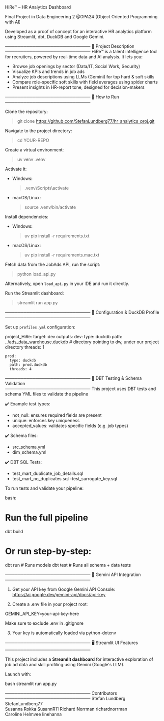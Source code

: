 HiRe™ – HR Analytics Dashboard 
 
Final Project in Data Engineering 2 @OPA24 (Object Oriented Programming with AI)

Developed as a proof of concept for an interactive HR analytics platform using Streamlit, dbt, DuckDB and Google Gemini.

────────────────────────────
📝 Project Description  
────────────────────────────
HiRe™ is a talent intelligence tool for recruiters, powered by real-time data and AI analysis. It lets you:

- Browse job openings by sector (Data/IT, Social Work, Security)
- Visualize KPIs and trends in job ads
- Analyze job descriptions using LLMs (Gemini) for top hard & soft skills
- Compare role-specific soft skills with field averages using spider charts
- Present insights in HR-report tone, designed for decision-makers

────────────────────────────
🚀 How to Run  
────────────────────────────

Clone the repository:
> git clone https://github.com/StefanLundberg77/hr_analytics_proj.git

Navigate to the project directory:
> cd YOUR-REPO

Create a virtual environment:
> uv venv .venv

Activate it:
- Windows:
  > .venv\Scripts\activate
- macOS/Linux:
  > source .venv/bin/activate

Install dependencies:
- Windows:
  > uv pip install -r requirements.txt
- macOS/Linux:
  > uv pip install -r requirements.mac.txt

Fetch data from the JobAds API, run the script:
 > python load_api.py

Alternatively, open `load_api.py` in your IDE and run it directly.

Run the Streamlit dashboard:

 > streamlit run app.py

────────────────────────────
🔧 Configuration & DuckDB Profile  
────────────────────────────

Set up `profiles.yml` configuration:

project_HiRe: 
  target: dev 
  outputs: 
    dev: 
      type: duckdb
      path: ../ads_data_warehouse.duckdb # directory pointing to dw, under our project directory
      threads: 1

    prod:
      type: duckdb
      path: prod.duckdb
      threads: 4

────────────────────────────
📄 DBT Testing & Schema Validation  
────────────────────────────
This project uses DBT tests and schema YML files to validate the pipeline

✔️ Example test types:
- not_null: ensures required fields are present
- unique: enforces key uniqueness
- accepted_values: validates specific fields (e.g. job types)

✔️ Schema files:
- src_schema.yml
- dim_schema.yml

✔️ DBT SQL Tests:
- test_mart_duplicate_job_details.sql
- test_mart_no_duplicates.sql
-test_surrogate_key.sql

To run tests and validate your pipeline:

bash:
# Run the full pipeline
dbt build

# Or run step-by-step:
dbt run      # Runs models
dbt test     # Runs all schema + data tests

────────────────────────────
🧠 Gemini API Integration 
────────────────────────────
1. Get your API key from Google Gemini API Console:
https://ai.google.dev/gemini-api/docs/api-key

2. Create a .env file in your project root:

GEMINI_API_KEY=your-api-key-here

Make sure to exclude .env in .gitignore 

3. Your key is automatically loaded via python-dotenv

────────────────────────────
🖥️  Streamlit UI Features
────────────────────────────

This project includes a **Streamlit dashboard** for interactive exploration of job ad data and skill profiling using Gemini (Google's LLM).

Launch with:

bash
streamlit run app.py

────────────────────────────
 Contributors
────────────────────────────
Stefan Lundberg StefanLundberg77  
Susanna Rokka   SusannR11 
Richard Norrman richardnorrman  
Caroline Helmvee linehanna
